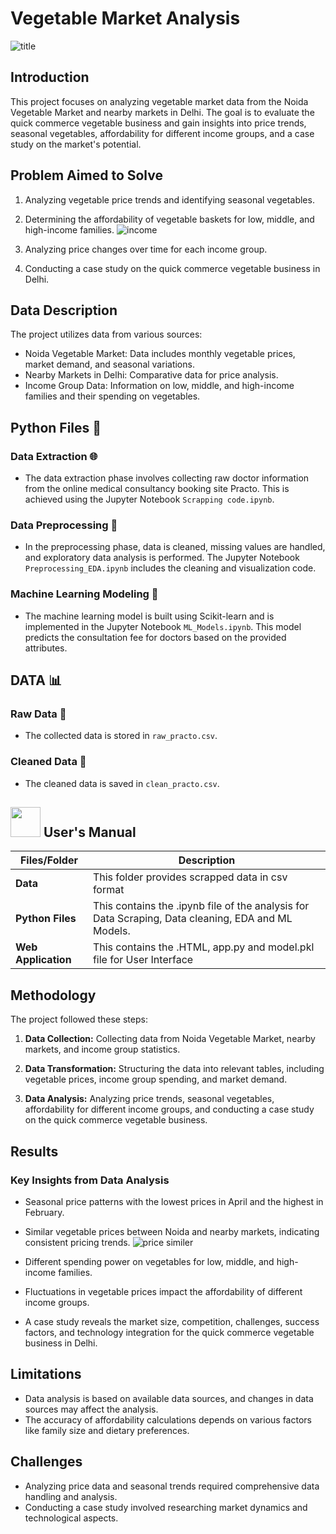 # Vegetable Market Analysis 

![title](https://github.com/Sankarshanpower8i/Job-Analytics-Instahyre-/assets/133600711/7a56e757-b170-4c0f-ac6a-e6d8ac691728)


## Introduction

This project focuses on analyzing vegetable market data from the Noida Vegetable Market and nearby markets in Delhi. The goal is to evaluate the quick commerce vegetable business and gain insights into price trends, seasonal vegetables, affordability for different income groups, and a case study on the market's potential.

## Problem Aimed to Solve

1. Analyzing vegetable price trends and identifying seasonal vegetables.
2. Determining the affordability of vegetable baskets for low, middle, and high-income families.
 ![income](https://github.com/Sankarshanpower8i/Job-Analytics-Instahyre-/assets/133600711/56b892bc-035a-4e65-ade6-b782667966b0)


4. Analyzing price changes over time for each income group.
5. Conducting a case study on the quick commerce vegetable business in Delhi.

## Data Description

The project utilizes data from various sources:

- Noida Vegetable Market: Data includes monthly vegetable prices, market demand, and seasonal variations.
- Nearby Markets in Delhi: Comparative data for price analysis.
- Income Group Data: Information on low, middle, and high-income families and their spending on vegetables.
## Python Files 🐍

### Data Extraction 🌐
- The data extraction phase involves collecting raw doctor information from the online medical consultancy booking site Practo. This is achieved using the Jupyter Notebook `Scrapping code.ipynb`.

### Data Preprocessing 🧹
- In the preprocessing phase, data is cleaned, missing values are handled, and exploratory data analysis is performed. The Jupyter Notebook `Preprocessing_EDA.ipynb` includes the cleaning and visualization code.

### Machine Learning Modeling 🤖
- The machine learning model is built using Scikit-learn and is implemented in the Jupyter Notebook `ML_Models.ipynb`. This model predicts the consultation fee for doctors based on the provided attributes.

## DATA 📊

### Raw Data 📂
- The collected data is stored in `raw_practo.csv`.

### Cleaned Data 🧼
- The cleaned data is saved in `clean_practo.csv`.


##  <img src="https://user-images.githubusercontent.com/106439762/181935629-b3c47bd3-77fb-4431-a11c-ff8ba0942b63.gif" width="48" height="48"> **User's Manual**

| Files/Folder| Description |
| ------------- | ------------- |
| **Data** | This folder provides scrapped data in csv format |
| **Python Files** | This contains the .ipynb file of the analysis for Data Scraping, Data cleaning, EDA and ML Models.  |
| **Web Application** | This contains the .HTML, app.py and model.pkl file for User Interface  |

## Methodology

The project followed these steps:

1. **Data Collection:** Collecting data from Noida Vegetable Market, nearby markets, and income group statistics.

2. **Data Transformation:** Structuring the data into relevant tables, including vegetable prices, income group spending, and market demand.

3. **Data Analysis:** Analyzing price trends, seasonal vegetables, affordability for different income groups, and conducting a case study on the quick commerce vegetable business.

## Results

### Key Insights from Data Analysis

- Seasonal price patterns with the lowest prices in April and the highest in February.
- Similar vegetable prices between Noida and nearby markets, indicating consistent pricing trends.
  ![price similer](https://github.com/Sankarshanpower8i/Job-Analytics-Instahyre-/assets/133600711/52d53cbc-b440-48da-b79c-512be2a58933)

- Different spending power on vegetables for low, middle, and high-income families.
- Fluctuations in vegetable prices impact the affordability of different income groups.
- A case study reveals the market size, competition, challenges, success factors, and technology integration for the quick commerce vegetable business in Delhi.

## Limitations

- Data analysis is based on available data sources, and changes in data sources may affect the analysis.
- The accuracy of affordability calculations depends on various factors like family size and dietary preferences.

## Challenges

- Analyzing price data and seasonal trends required comprehensive data handling and analysis.
- Conducting a case study involved researching market dynamics and technological aspects.


